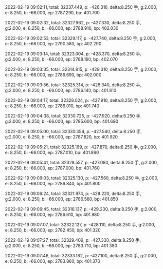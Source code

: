 2022-02-19 09:02:11, total: 32337.449, p: -426.310, delta:8.250 手, g:2.000, e: 8.250, b: -66.000, ep: 2787.290, bp: 401.700

2022-02-19 09:02:32, total: 32327.962, p: -427.330, delta:8.250 手, g:2.000, e: 8.250, b: -66.000, ep: 2788.910, bp: 402.030

2022-02-19 09:02:53, total: 32329.117, p: -427.740, delta:8.250 手, g:2.000, e: 8.250, b: -66.000, ep: 2790.580, bp: 402.290

2022-02-19 09:03:14, total: 32323.004, p: -428.370, delta:8.250 手, g:2.000, e: 8.250, b: -66.000, ep: 2788.190, bp: 402.070

2022-02-19 09:03:35, total: 32314.815, p: -429.310, delta:8.250 手, g:2.000, e: 8.250, b: -66.000, ep: 2786.690, bp: 402.000

2022-02-19 09:03:56, total: 32325.314, p: -428.340, delta:8.250 手, g:2.000, e: 8.250, b: -66.000, ep: 2786.140, bp: 401.810

2022-02-19 09:04:17, total: 32328.024, p: -427.910, delta:8.250 手, g:2.000, e: 8.250, b: -66.000, ep: 2786.010, bp: 401.740

2022-02-19 09:04:38, total: 32330.725, p: -427.920, delta:8.250 手, g:2.000, e: 8.250, b: -66.000, ep: 2785.600, bp: 401.690

2022-02-19 09:05:00, total: 32330.354, p: -427.540, delta:8.250 手, g:2.000, e: 8.250, b: -66.000, ep: 2787.820, bp: 401.920

2022-02-19 09:05:21, total: 32325.169, p: -427.870, delta:8.250 手, g:2.000, e: 8.250, b: -66.000, ep: 2787.010, bp: 401.860

2022-02-19 09:05:41, total: 32328.557, p: -427.080, delta:8.250 手, g:2.000, e: 8.250, b: -66.000, ep: 2787.000, bp: 401.760

2022-02-19 09:06:03, total: 32325.130, p: -427.560, delta:8.250 手, g:2.000, e: 8.250, b: -66.000, ep: 2786.840, bp: 401.800

2022-02-19 09:06:24, total: 32321.974, p: -428.220, delta:8.250 手, g:2.000, e: 8.250, b: -66.000, ep: 2786.580, bp: 401.850

2022-02-19 09:06:45, total: 32316.137, p: -429.230, delta:8.250 手, g:2.000, e: 8.250, b: -66.000, ep: 2786.610, bp: 401.980

2022-02-19 09:07:07, total: 32322.127, p: -428.110, delta:8.250 手, g:2.000, e: 8.250, b: -66.000, ep: 2782.450, bp: 401.320

2022-02-19 09:07:27, total: 32329.409, p: -427.330, delta:8.250 手, g:2.000, e: 8.250, b: -66.000, ep: 2783.710, bp: 401.380

2022-02-19 09:07:48, total: 32333.182, p: -427.100, delta:8.250 手, g:2.000, e: 8.250, b: -66.000, ep: 2783.860, bp: 401.370